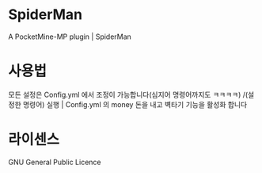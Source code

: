 # SpiderMan
A PocketMine-MP plugin | SpiderMan

# 사용법

모든 설정은 Config.yml 에서 조정이 가능합니다(심지어 명령어까지도 ㅋㅋㅋㅋ)
/(설정한 명령어) 실행 | Config.yml 의 money 돈을 내고 벽타기 기능을 활성화 합니다

# 라이센스

GNU General Public Licence
